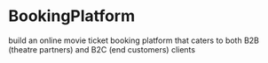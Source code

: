 # BookingPlatform
build an online movie ticket booking platform that caters to both B2B (theatre partners) and B2C (end customers) clients
